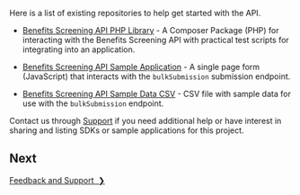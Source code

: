 Here is a list of existing repositories to help get started with the API.

* [Benefits Screening API PHP Library](https://github.com/CityOfNewYork/screeningapi-library-php) -  A Composer Package (PHP) for interacting with the Benefits Screening API with practical test scripts for integrating into an application.

* [Benefits Screening API Sample Application](https://github.com/CityOfNewYork/screeningapi-sample-app) - A single page form (JavaScript) that interacts with the `bulkSubmission` submission endpoint.

* [Benefits Screening API Sample Data CSV](resources/sample_bulk_submission_import.csv) - CSV file with sample data for use with the `bulkSubmission` endpoint.

Contact us through [Support](mailto:screeningapi@nycopportunity.nyc.gov) if you need additional help or have interest in sharing and listing SDKs or sample applications for this project.

## Next

<a href="feedback-and-support" title="Feedback and Support" class="btn color-secondary-button">Feedback and Support&nbsp;&nbsp;❯</a>
